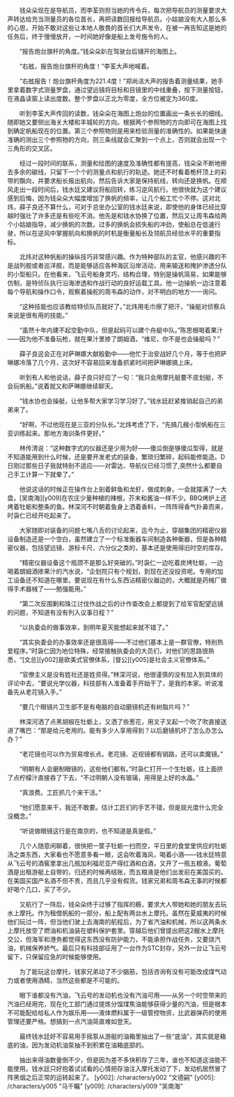 　　钱朵朵现在是导航员，而李荃则担当她的传令兵，每次把导航员的测量要求大声转达给充当测量员的各位首长，再把读数回报给导航员。小姑娘没有大人那么多的心思，开始不敢对这些让本地人敬畏的首长们大声发令，在被一再告知这是她的任务后，终于慢慢放开，一时间她好像是船上发号施令的人。

　　“报告炮台旗杆的角度。”钱朵朵趴在驾驶台后铺开的海图上。

　　“右舷，报告炮台旗杆的角度！”李荃大声地喊着。

　　“右舷报告！炮台旗杆角度为221.4度！”郑尚洁大声的报告着测量结果，她手里拿着数字式测量罗盘，通过望远镜将目标和目镜里的中线重叠，按下测量按钮，在液晶读窗上读出度数。整个罗盘以正北为零度，全方位被定为360度。

　　听到李荃大声传回的读数，钱朵朵在海图上炮台的位置画出一条长长的细线。随即她又要侧出海关大楼和丰城轮的方向。根据两个参照物的方向即可在海图上找到确定帆船现在的位置。第三个参照物则是用来检验测量的准确性的。如果能快速准确的测出三个参照物的方向，则三条线就会汇聚到一个点上，否则就会出现一个三角形的交叉区。

　　经过一段时间的联系，测量和绘图的速度及准确性都有提高，钱朵朵不断地擦去多余的碳线，只留下一个个的测量点和航行的轨迹。她还不时看着桅杆顶上的彩带的飘向，并要求船长报出航向，然后告诉大家是保持航线，转向还是换帆。在顺风走出一段时间后，钱水廷又建议将船回转，练习逆风航行。他很快就为这个建议感到后悔，因为钱朵朵大幅度增加了换帆的频率，让几个船工忙个不停。这对北炜，薛子良还不算什么，可对于总坐办公室的钱水廷来说，即使他的身体已经比穿越时强壮了许多还是有些吃不消。他先是和钱水协换了位置，然后又让周韦森给两个小姑娘指导，减少换帆的次数。过多的换帆会损失船的冲劲，使船总在低速行驶，所以在逆风中掌握航向和换帆的时机是衡量船长及领航员经验水平的重要指标。

　　北炜对这种帆船的操纵技巧非常感兴趣。作为特种部队的主官，他感兴趣的不是战列舰或者巡洋舰，而是能够适应各种海区沿岸活动，用来输送和掩护渗透分队的小型船只。在他看来，飞云号船身灵巧，结构合理，特别是操帆简易，如果能够仿制，是特侦队执行沿海渗透和作战行动的良好运载工具。他一边操帆一边注意着每个导航和操作口令，观察着操舵的周韦森的动作，对不明白的地方一一询问。

　　“这种技能也应该教给特侦队员就好了。”北炜用毛巾擦了把汗，“操艇对侦察兵来说是很有用的技能。”

　　“虽然十年内建不起空勤中队，但是起码可以建个舟艇中队。”陈思根喝着果汁——因为他不准备玩枪，就在果汁里掺了朗姆酒，“维尼，你不是也会操艇吗？”

　　薛子良这会正在对萨琳娜大献殷勤中——他忙于治安战好几个月，等于也把萨琳娜冷落了几个月，这次好不容易回来准备抓紧时间把萨琳娜搞上床。

　　听到有人和他说话，薛子良只好应了一句：“我只会用摩托艇要不皮划艇，不会玩帆船。”说着就又和萨琳娜继续聊天。

　　“钱水协也会操艇，让他多帮大家学习学习好了。”钱水廷赶紧推销起自己的弟弟来了。

　　“好啊，不过他现在是三亚的分队长。”北炜考虑了下，“先搞几艘小型帆船在三亚训练起来。那地方海训条件更好。”

　　林传清说：“这种数字式的仪器还是少用为好——傻瓜倒是够傻瓜型得，就是不知道能用到什么时候，还是要开发老式的装备，繁琐归繁碎，起码能修能造。D日刚过那些日子我就特别不适应——对雷达、导航仪已经习惯了,突然什么都要自己手工计算一下就晕了。”

　　他说这话的时候正在操作台上剖着鲜鱼和龙虾，做成刺身。一会就摆满了一大盘，[吴南海][y009]在农庄少量种植的辣根，芥末和酱油一样不少。BBQ烤炉上还烤着牡蛎和整条的鱼。林深河不时朝着鱼身上洒着香料，一阵阵得香气扑鼻而来，时袅仁已经开吃起来了。

　　大家随即对装备的问题七嘴八舌的讨论起来，迄今为止，穿越集团的精密仪器设备制造还是一个空白，虽然建立了一个标准衡器车间制造各种衡器，但是各种精密仪器，包括望远镜、游标卡尺、六分仪之类的，基本还是使用得旧时空的库存。

　　“精密仪器设备这个瓶颈不是那么好突破的。”时袅仁一边吃着炭烤牡蛎，一边喝着朗姆酒掺果汁的汽水说，“企划院只有个规划，到现在还没投资呢。专用的加工设备还不知道在哪里。要说现在有什么东西沾精密仪器边的，大概就是药械厂做得手术器械了——勉强能用。”

　　“第二次反围剿和珠江讨伐作战之后的计作查改会上都提到了给军官配望远镜的问题，不知道有没有列入议事日程？”

　　“以执委会的做事效率，到明年夏天能想起来就不错了。”

　　“其实执委会的办事效率还是很高得——不过他们基本上是一群官僚，特别热爱程序。”时袅仁因为地位特殊，经常接触执委会的大员们，对他们的思路很熟悉，“[文总][y002]是欧美式官僚体系，[督公][y005]是社会主义官僚体系。”

　　“官僚主义是没有姓社还是姓资得。”林深河说，他很谨慎的没有加入到具体的评论中去，“要说光学仪器，科技部有人准备着手开始干了，是我的本家。听说准备先从老花镜入手。”

　　“要几个眼镜片卫生部不是有电脑的自动磨镜机还有树脂片吗？”

　　林深河洒了点黑胡椒在牡蛎上，又洒了些葱花，用叉子叉起一个吹了吹直接送进了嘴巴：“那是给元老用的。能有多少人享用得到？以后磨镜机坏了怎么办怎么办？”

　　“老花镜也可以作为贸易增长点。老花镜、近视镜都有销路，还可以卖魔镜。”

　　“明朝有人会磨制眼镜的，这些他们都有。”时袅仁打开一个生牡蛎，往上面挤了点柠檬汁直接吞了下去，“不过明朝人没有玻璃，用得是上好的水晶。”

　　“真浪费。工匠抓几个来干活。”

　　“他们愿意来干，我还不敢要。估计工匠们的手艺不错，但是屈光度什么完全没概念。”

　　“听说做眼镜这行是在南京的，也不知道是真是假。”

　　几个人随意闲聊着，很快把一筐子牡蛎一扫而空，平日里的食堂里供应的牡蛎汤之类东西，大家看也不愿意多看一眼，这会吹着海风，喝着小酒——钱水廷特意从飞云号的酒窖里拿出几瓶加利福尼亚产得红酒和白酒，又开了一瓶五粮液。葡萄酒是出租游艇上自带的，归还的时候再结账，而五粮液是他们出发前在美国买的。在美国买国产名酒不但不贵，而且几乎没有假货。钱家兄弟和周韦森无事的时候都好喝个几口，买了不少。

　　又航行了一阵后，钱朵朵终于过够了指挥的瘾，要求大人带她和她的朋友去玩水上摩托。作为租借帆船的一部分，船上配有两台水上摩托。虽然在夏威夷的时候他们玩过一阵，但当他们驶上去海南的航程后，为了省汽油和机械，所以这两条水上摩托放空了燃油和机油装在塑料保护套里。穿越后他们曾提出把这2艘水上摩托交公，但海军和港务都觉得这东西没有防护能力，不能承担作战任务，又要烧汽油，机械保养娇气。最后只有科技部征用了一台作为STC封存，另外一台让飞云号留下，只保留应急的时候能够使用。

　　为了能玩这台摩托，钱家兄弟动了不少脑筋，包括咨询有没有可能改成煤气动力或者使用酒精，当然这些都是不可能的。

　　眼下谁都没有汽油，飞云号的发动机也没有汽油可用——从另一个时空带来的汽油已经用完，现在化工部门通过提炼分馏煤焦油能够获得少量的汽油，但是根本不可能配给给私人作为娱乐用——液体燃料属于一级管控物资，比武器弹药的使用管理还要严格。想搞到一点汽油简直难如登天。

　　最终钱水廷好不容易用手摇泵从游艇的油箱里抽出了一些“底油”，其实就是箱底的油，因为发动机油泵抽不到积累在油箱底部的。

　　抽出来得油数量倒不少，但是因为差不多快积存了三年，谁也不知道这油能不能使用。钱水廷只好抱着试试看的心情把存油注入摩托发动了下，发动机居然冒了阵黑烟之后正常的运转起来了。
[y002]: /characters/y002 "文德嗣"
[y005]: /characters/y005 "马千瞩"
[y009]: /characters/y009 "吴南海"

